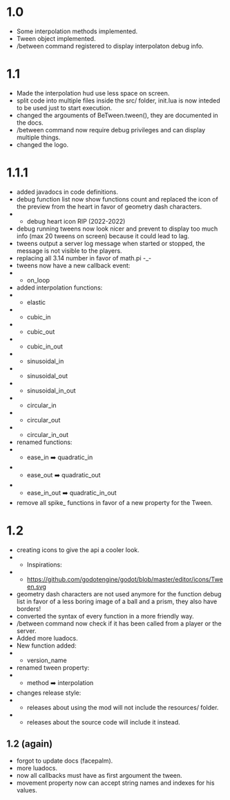 
# 1.0

- Some interpolation methods implemented.
- Tween object implemented.
- /between command registered to display interpolaton debug info.

# 1.1

- Made the interpolation hud use less space on screen.
- split code into multiple files inside the src/ folder, init.lua is now inteded to be used just to start execution.
- changed the argouments of BeTween.tween(), they are documented in the docs.
- /between command now require debug privileges and can display multiple things.
- changed the logo.


# 1.1.1

- added javadocs in code definitions.
- debug function list now show functions count and replaced the icon of the preview from the heart in favor of geometry dash characters.
- - debug heart icon RIP (2022-2022)
- debug running tweens now look nicer and prevent to display too much info (max 20 tweens on screen) because it could lead to lag.
- tweens output a server log message when started or stopped, the message is not visible to the players.
- replacing all 3.14 number in favor of math.pi -_-
- tweens now have a new callback event:
- - on_loop
- added interpolation functions:
- - elastic
- - cubic_in
- - cubic_out
- - cubic_in_out
- - sinusoidal_in
- - sinusoidal_out
- - sinusoidal_in_out
- - circular_in
- - circular_out
- - circular_in_out
- renamed functions:
- - ease_in				➡️ quadratic_in
- - ease_out			➡️ quadratic_out
- - ease_in_out			➡️ quadratic_in_out
- remove all spike_ functions in favor of a new property for the Tween.


# 1.2

- creating icons to give the api a cooler look.
- - Inspirations:
- - https://github.com/godotengine/godot/blob/master/editor/icons/Tween.svg
- geometry dash characters are not used anymore for the function debug list in favor of a less boring image of a ball and a prism, they also have borders!
- converted the syntax of every function in a more friendly way.
- /between command now check if it has been called from a player or the server.
- Added more luadocs.
- New function added:
- - version_name
- renamed tween property:
- - method	➡️ interpolation
- changes release style:
- - releases about using the mod will not include the resources/ folder.
- - releases about the source code will include it instead.


## 1.2 (again)


- forgot to update docs (facepalm).
- more luadocs.
- now all callbacks must have as first argoument the tween.
- movement property now can accept string names and indexes for his values.

